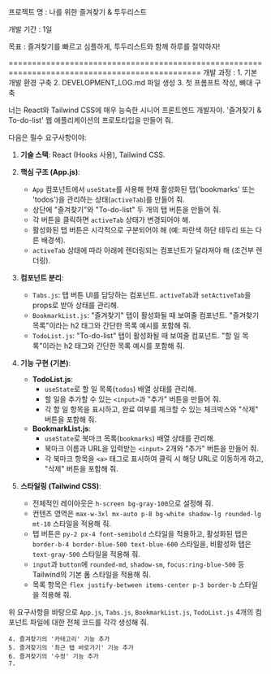 프로젝트 명 : 나를 위한 즐겨찾기 & 투두리스트

개발 기간 : 1일

목표 : 즐겨찾기를 빠르고 심플하게, 투두리스트와 함께 하루를 절약하자!


===============================================================================================
개발 과정 : 
    1. 기본 개발 환경 구축
    2. DEVELOPMENT_LOG.md 파일 생성
    3. 첫 프롬프트 작성, 뼈대 구축

너는 React와 Tailwind CSS에 매우 능숙한 시니어 프론트엔드 개발자야.
'즐겨찾기 & To-do-list' 웹 애플리케이션의 프로토타입을 만들어 줘.

다음은 필수 요구사항이야:

1.  **기술 스택**: React (Hooks 사용), Tailwind CSS.
2.  **핵심 구조 (App.js)**:
    * `App` 컴포넌트에서 `useState`를 사용해 현재 활성화된 탭('bookmarks' 또는 'todos')을 관리하는 상태(`activeTab`)를 만들어 줘.
    * 상단에 "즐겨찾기"와 "To-do-list" 두 개의 탭 버튼을 만들어 줘.
    * 각 버튼을 클릭하면 `activeTab` 상태가 변경되어야 해.
    * 활성화된 탭 버튼은 시각적으로 구분되어야 해 (예: 파란색 하단 테두리 또는 다른 배경색).
    * `activeTab` 상태에 따라 아래에 렌더링되는 컴포넌트가 달라져야 해 (조건부 렌더링).

3.  **컴포넌트 분리**:
    * `Tabs.js`: 탭 버튼 UI를 담당하는 컴포넌트. `activeTab`과 `setActiveTab`을 props로 받아 상태를 관리해.
    * `BookmarkList.js`: "즐겨찾기" 탭이 활성화될 때 보여줄 컴포넌트. "즐겨찾기 목록"이라는 h2 태그와 간단한 목록 예시를 포함해 줘.
    * `TodoList.js`: "To-do-list" 탭이 활성화될 때 보여줄 컴포넌트. "할 일 목록"이라는 h2 태그와 간단한 목록 예시를 포함해 줘.

4.  **기능 구현 (기본)**:
    * **TodoList.js**:
        * `useState`로 할 일 목록(`todos`) 배열 상태를 관리해.
        * 할 일을 추가할 수 있는 `<input>`과 "추가" 버튼을 만들어 줘.
        * 각 할 일 항목을 표시하고, 완료 여부를 체크할 수 있는 체크박스와 "삭제" 버튼을 포함해 줘.
    * **BookmarkList.js**:
        * `useState`로 북마크 목록(`bookmarks`) 배열 상태를 관리해.
        * 북마크 이름과 URL을 입력받는 `<input>` 2개와 "추가" 버튼을 만들어 줘.
        * 각 북마크 항목을 `<a>` 태그로 표시하여 클릭 시 해당 URL로 이동하게 하고, "삭제" 버튼을 포함해 줘.

5.  **스타일링 (Tailwind CSS)**:
    * 전체적인 레이아웃은 `h-screen bg-gray-100`으로 설정해 줘.
    * 컨텐츠 영역은 `max-w-3xl mx-auto p-8 bg-white shadow-lg rounded-lg mt-10` 스타일을 적용해 줘.
    * 탭 버튼은 `py-2 px-4 font-semibold` 스타일을 적용하고, 활성화된 탭은 `border-b-4 border-blue-500 text-blue-600` 스타일을, 비활성화 탭은 `text-gray-500` 스타일을 적용해 줘.
    * `input`과 `button`에 `rounded-md`, `shadow-sm`, `focus:ring-blue-500` 등 Tailwind의 기본 폼 스타일을 적용해 줘.
    * 목록 항목은 `flex justify-between items-center p-3 border-b` 스타일을 적용해 줘.

위 요구사항을 바탕으로 `App.js`, `Tabs.js`, `BookmarkList.js`, `TodoList.js` 4개의 컴포넌트 파일에 대한 전체 코드를 각각 생성해 줘.

    4. 즐겨찾기의 '카테고리' 기능 추가
    5. 즐겨찾기의 '최근 탭 바로가기' 기능 추가
    6. 즐겨찾기의 '수정' 기능 추가
    7.